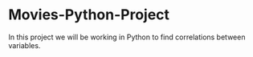 # Movies-Python-Project
 In this project we will be working in Python to find correlations between variables.
